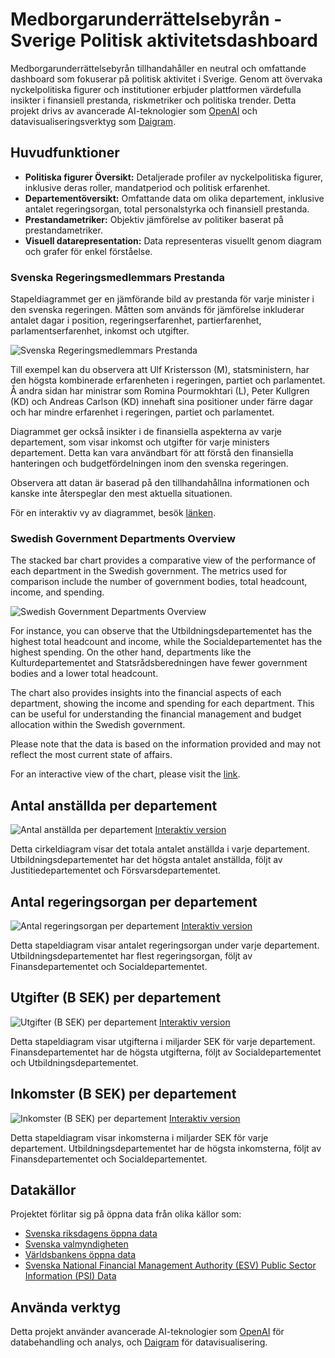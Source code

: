 # Medborgarunderrättelsebyrån - Sverige Politisk aktivitetsdashboard

Medborgarunderrättelsebyrån tillhandahåller en neutral och omfattande dashboard som fokuserar på politisk aktivitet i Sverige. Genom att övervaka nyckelpolitiska figurer och institutioner erbjuder plattformen värdefulla insikter i finansiell prestanda, riskmetriker och politiska trender. Detta projekt drivs av avancerade AI-teknologier som [OpenAI](https://www.openai.com/) och datavisualiseringsverktyg som [Daigram](https://daigr.am/).

## Huvudfunktioner

- **Politiska figurer Översikt:** Detaljerade profiler av nyckelpolitiska figurer, inklusive deras roller, mandatperiod och politisk erfarenhet.
- **Departementöversikt:** Omfattande data om olika departement, inklusive antalet regeringsorgan, total personalstyrka och finansiell prestanda.
- **Prestandametriker:** Objektiv jämförelse av politiker baserat på prestandametriker.
- **Visuell datarepresentation:** Data representeras visuellt genom diagram och grafer för enkel förståelse.

### Svenska Regeringsmedlemmars Prestanda

Stapeldiagrammet ger en jämförande bild av prestanda för varje minister i den svenska regeringen. Måtten som används för jämförelse inkluderar antalet dagar i position, regeringserfarenhet, partierfarenhet, parlamentserfarenhet, inkomst och utgifter.

![Svenska Regeringsmedlemmars Prestanda](https://daigr.am/ec286ca6.svg)

Till exempel kan du observera att Ulf Kristersson (M), statsministern, har den högsta kombinerade erfarenheten i regeringen, partiet och parlamentet. Å andra sidan har ministrar som Romina Pourmokhtari (L), Peter Kullgren (KD) och Andreas Carlson (KD) innehaft sina positioner under färre dagar och har mindre erfarenhet i regeringen, partiet och parlamentet.

Diagrammet ger också insikter i de finansiella aspekterna av varje departement, som visar inkomst och utgifter för varje ministers departement. Detta kan vara användbart för att förstå den finansiella hanteringen och budgetfördelningen inom den svenska regeringen.

Observera att datan är baserad på den tillhandahållna informationen och kanske inte återspeglar den mest aktuella situationen.

För en interaktiv vy av diagrammet, besök [länken](https://daigr.am/ec286ca6.svg).

### Swedish Government Departments Overview

The stacked bar chart provides a comparative view of the performance of each department in the Swedish government. The metrics used for comparison include the number of government bodies, total headcount, income, and spending.

![Swedish Government Departments Overview](https://daigr.am/12a372b0.svg)

For instance, you can observe that the Utbildningsdepartementet has the highest total headcount and income, while the Socialdepartementet has the highest spending. On the other hand, departments like the Kulturdepartementet and Statsrådsberedningen have fewer government bodies and a lower total headcount.

The chart also provides insights into the financial aspects of each department, showing the income and spending for each department. This can be useful for understanding the financial management and budget allocation within the Swedish government.

Please note that the data is based on the information provided and may not reflect the most current state of affairs.

For an interactive view of the chart, please visit the [link](https://daigr.am/12a372b0.svg).

## Antal anställda per departement
![Antal anställda per departement](https://daigr.am/9293ac71.svg)
[Interaktiv version](https://daigr.am/9293ac71.svg)

Detta cirkeldiagram visar det totala antalet anställda i varje departement. Utbildningsdepartementet har det högsta antalet anställda, följt av Justitiedepartementet och Försvarsdepartementet.

## Antal regeringsorgan per departement
![Antal regeringsorgan per departement](https://daigr.am/6393ba66.svg)
[Interaktiv version](https://daigr.am/6393ba66.svg)

Detta stapeldiagram visar antalet regeringsorgan under varje departement. Utbildningsdepartementet har flest regeringsorgan, följt av Finansdepartementet och Socialdepartementet.

## Utgifter (B SEK) per departement
![Utgifter (B SEK) per departement](https://daigr.am/aa34d891.svg)
[Interaktiv version](https://daigr.am/aa34d891.svg)

Detta stapeldiagram visar utgifterna i miljarder SEK för varje departement. Finansdepartementet har de högsta utgifterna, följt av Socialdepartementet och Utbildningsdepartementet.

## Inkomster (B SEK) per departement
![Inkomster (B SEK) per departement](https://daigr.am/c9ab0b95.svg)
[Interaktiv version](https://daigr.am/c9ab0b95.svg)

Detta stapeldiagram visar inkomsterna i miljarder SEK för varje departement. Utbildningsdepartementet har de högsta inkomsterna, följt av Finansdepartementet och Socialdepartementet.



## Datakällor

Projektet förlitar sig på öppna data från olika källor som:

- [Svenska riksdagens öppna data](https://data.riksdagen.se/)
- [Svenska valmyndigheten](https://www.val.se/)
- [Världsbankens öppna data](https://data.worldbank.org/)
- [Svenska National Financial Management Authority (ESV) Public Sector Information (PSI) Data](https://www.esv.se/psidata)

## Använda verktyg

Detta projekt använder avancerade AI-teknologier som [OpenAI](https://www.openai.com/) för databehandling och analys, och [Daigram](https://daigr.am/) för datavisualisering.
